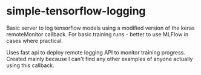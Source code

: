 # simple-tensorflow-logging
Basic server to log tensorflow models using a modified version of the keras remoteMonitor callback. For basic training runs - better to use MLFlow in cases where practical.

Uses fast api to deploy remote logging API to monitor training progress. Created mainly because I can't find any other examples of anyone actually using this callback.
